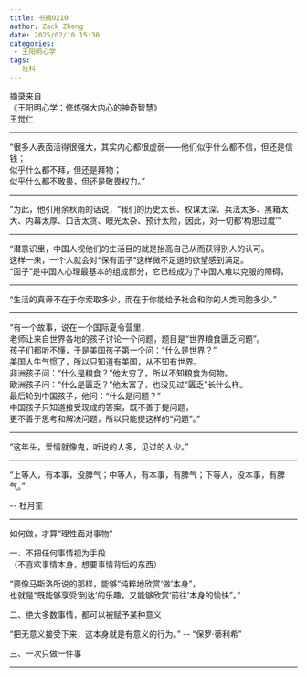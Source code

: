 ```yaml
---
title: 书摘0210
author: Zack Zheng
date: 2025/02/10 15:30
categories:
 - 王阳明心学
tags:
 - 社科
---
```


摘录来自     
《王阳明心学：修炼强大内心的神奇智慧》      
王觉仁      

----------------------------------------

“很多人表面活得很强大，其实内心都很虚弱——他们似乎什么都不信，但还是信钱；      
似乎什么都不拜，但还是拜物；      
似乎什么都不敬畏，但还是敬畏权力。”        

--------------------------------------


“为此，他引用余秋雨的话说，“我们的历史太长、权谋太深、兵法太多、黑箱太大、内幕太厚、口舌太贪、眼光太杂、预计太险，因此，对一切都‘构思过度’”

--------------------------------------

“潜意识里，中国人视他们的生活目的就是抬高自己从而获得别人的认可。    
这样一来，一个人就会对“保有面子”这样微不足道的欲望感到满足。    
“面子”是中国人心理最基本的组成部分，它已经成为了中国人难以克服的障碍，     


--------------------------------------

“生活的真谛不在于你索取多少，而在于你能给予社会和你的人类同胞多少。”


----------------------------------------


“有一个故事，说在一个国际夏令营里，     
老师让来自世界各地的孩子讨论一个问题，题目是“世界粮食匮乏问题”。    
孩子们都听不懂，于是美国孩子第一个问：“什么是世界？”   
美国人牛气惯了，所以只知道有美国，从不知有世界。    
非洲孩子问：“什么是粮食？”他太穷了，所以不知粮食为何物。    
欧洲孩子问：“什么是匮乏？”他太富了，也没见过“匮乏”长什么样。    
最后轮到中国孩子，他问：“什么是问题？”    
中国孩子只知道接受现成的答案，既不善于提问题，    
更不善于思考和解决问题，所以只能提这样的“问题”。”          

----------------------------------------


“这年头，爱情就像鬼，听说的人多，见过的人少。”     

----------------------------------------

“上等人，有本事，没脾气；中等人，有本事，有脾气；下等人，没本事，有脾气。”

-- 杜月笙

----------------------------------------

如何做，才算“理性面对事物”    

一、不把任何事情视为手段     
（不喜欢事情本身，想要事情背后的东西）      

“要像马斯洛所说的那样，能够“纯粹地欣赏‘做’本身”，      
也就是“既能够享受‘到达’的乐趣，又能够欣赏‘前往’本身的愉快”。”      


二、绝大多数事情，都可以被赋予某种意义     


“把无意义接受下来，这本身就是有意义的行为。”    -- “保罗·蒂利希”


三、一次只做一件事       


--------------------------------------



